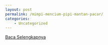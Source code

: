 ```yaml
---
layout: post
permalink: /mimpi-mencium-pipi-mantan-pacar/
categories:
    - Uncategorized
---
```


[Baca Selengkapnya](/01)